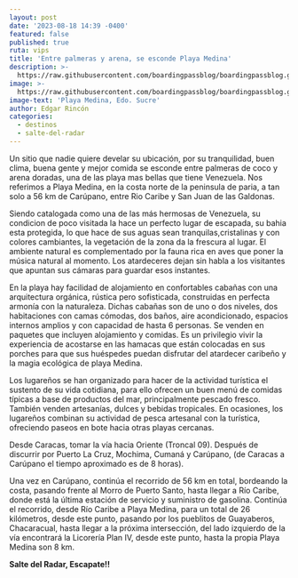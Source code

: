 ```yaml
---
layout: post
date: '2023-08-18 14:39 -0400'
featured: false
published: true
ruta: vips
title: 'Entre palmeras y arena, se esconde Playa Medina'
description: >-
  https://raw.githubusercontent.com/boardingpassblog/boardingpassblog.github.io/main/assets/images/Playa-Medina.jpg
image: >-
  https://raw.githubusercontent.com/boardingpassblog/boardingpassblog.github.io/main/assets/images/Playa-Medina.jpg
image-text: 'Playa Medina, Edo. Sucre'
author: Edgar Rincón
categories:
  - destinos
  - salte-del-radar
---
```

Un sitio que nadie quiere develar su ubicación, por su tranquilidad, buen clima, buena gente y mejor comida se esconde entre palmeras de coco y arena doradas, una de las playa mas bellas que tiene Venezuela. Nos referimos a Playa Medina, en la costa norte de la peninsula de paria, a tan solo a 56 km de Carúpano, entre Rio Caribe y San Juan de las Galdonas.

Siendo catalogada como una de las más hermosas de Venezuela, su condicion de poco visitada la hace un perfecto lugar de escapada, su bahia esta protegida, lo que hace de sus aguas sean tranquilas,cristalinas y con colores cambiantes, la vegetación de la zona da la frescura al lugar. El ambiente natural es complementado por la fauna rica en aves que poner la música natural al momento. Los atardeceres dejan sin habla a los visitantes que apuntan sus cámaras para guardar esos instantes.

En la playa hay facilidad de alojamiento en confortables cabañas con una arquitectura orgánica, rústica pero sofisticada, construidas en perfecta armonía con la naturaleza. Dichas cabañas son de uno o dos niveles, dos habitaciones con camas cómodas, dos baños, aire acondicionado, espacios internos amplios y con capacidad de hasta 6 personas. Se venden en paquetes que incluyen alojamiento y comidas. Es un privilegio vivir la experiencia de acostarse en las hamacas que están colocadas en sus porches para que sus huéspedes puedan disfrutar del atardecer caribeño y la magia ecológica de playa Medina.

Los lugareños se han organizado para hacer de la actividad turística el sustento de su vida cotidiana, para ello ofrecen un buen menú de comidas típicas a base de productos del mar, principalmente pescado fresco. También venden artesanías, dulces y bebidas tropicales. En ocasiones, los lugareños combinan su actividad de pesca artesanal con la turística, ofreciendo paseos en bote hacia otras playas cercanas.

Desde Caracas, tomar la vía hacia Oriente (Troncal 09). Después de discurrir por Puerto La Cruz, Mochima, Cumaná y Carúpano, (de Caracas a Carúpano el tiempo aproximado es de 8 horas).

Una vez en Carúpano, continúa el recorrido de 56 km en total, bordeando la costa, pasando frente al Morro de Puerto Santo, hasta llegar a Río Caribe, donde está la última estación de servicio y suministro de gasolina. Continúa el recorrido, desde Río Caribe a Playa Medina, para un total de 26 kilómetros, desde este punto, pasando por los pueblitos de Guayaberos, Chacaracual, hasta llegar a la próxima intersección, del lado izquierdo de la vía encontrará la Licorería Plan IV, desde este punto, hasta la propia Playa Medina son 8 km.

**Salte del Radar, Escapate!!**
